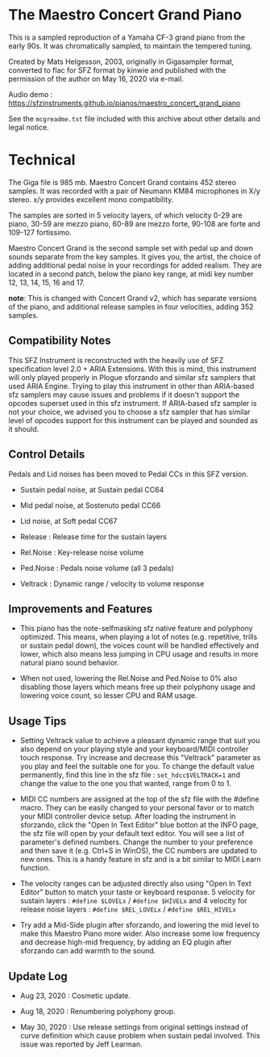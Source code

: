 # The Maestro Concert Grand Piano

This is a sampled reproduction of a Yamaha CF-3 grand
piano from the early 90s. It was chromatically sampled,
to maintain the tempered tuning.

Created by Mats Helgesson, 2003, originally in Gigasampler format, converted to
flac for SFZ format by kinwie and published with the permission of the author
on May 16, 2020 via e-mail.

Audio demo :
https://sfzinstruments.github.io/pianos/maestro_concert_grand_piano

See the `mcgreadme.txt` file included with this archive about other details and
legal notice.

# Technical

The Giga file is 985 mb.
Maestro Concert Grand contains 452 stereo samples.
It was recorded with a pair of Neumann KM84 microphones
in X/y stereo. x/y provides excellent mono compatibility.

The samples are sorted in 5 velocity layers, of which
velocity 0-29 are piano, 30-59 are mezzo piano, 60-89
are mezzo forte, 90-108 are forte and 109-127
fortissimo.

Maestro Concert Grand is the second sample set with pedal
up and down sounds separate from the key samples. It gives
you, the artist, the choice of adding additional pedal
noise in your recordings for added realism. They are
located in a second patch, below the piano key range, at
midi key number 12, 13, 14, 15, 16 and 17.

**note**: This is changed with Concert Grand v2, which has
separate versions of the piano, and additional release
samples in four velocities, adding 352 samples.



## Compatibility Notes

This SFZ Instrument is reconstructed with the heavily use of SFZ specification level 2.0 + ARIA Extensions. With this is mind, this instrument will only played properly in Plogue sforzando and similar sfz samplers that used ARIA Engine. Trying to play this instrument in other than ARIA-based sfz samplers may cause issues and problems if it doesn't support the opcodes superset used in this sfz instrument. If ARIA-based sfz sampler is not your choice, we advised you to choose a sfz sampler that has similar level of opcodes support for this instrument can be played and sounded as it should.

## Control Details

Pedals and Lid noises has been moved to Pedal CCs in this SFZ version.
- Sustain pedal noise, at Sustain pedal CC64
- Mid pedal noise, at Sostenuto pedal CC66
- Lid noise, at Soft pedal CC67

- Release : Release time for the sustain layers
- Rel.Noise : Key-release noise volume
- Ped.Noise : Pedals noise volume (all 3 pedals)
- Veltrack : Dynamic range / velocity to volume response

## Improvements and Features

- This piano has the note-selfmasking sfz native feature and polyphony optimized. This means, when playing a lot of notes (e.g. repetitive, trills or sustain pedal down), the voices count will be handled effectively and lower, which also means less jumping in CPU usage and results in more natural piano sound behavior.

- When not used, lowering the Rel.Noise and Ped.Noise to 0% also disabling those layers which means free up their polyphony usage and lowering voice count, so lesser CPU and RAM usage.

## Usage Tips

- Setting Veltrack value to achieve a pleasant dynamic range that suit you also depend on your playing style and your keyboard/MIDI controller touch response. Try increase and decrease this "Veltrack" parameter as you play and feel the suitable one for you. To change the default value permanently, find this line in the sfz file : `set_hdcc$VELTRACK=1` and change the value to the one you that wanted, range from 0 to 1.

- MIDI CC numbers are assigned at the top of the sfz file with the #define macro. They can be easily changed to your personal favor or to match your MIDI controller device setup. After loading the instrument in sforzando, click the "Open In Text Editor" blue botton at the INFO page, the sfz file will open by your default text editor. You will see a list of parameter's defined numbers. Change the number to your preference and then save it (e.g. Ctrl+S in WinOS), the CC numbers are updated to new ones. This is a handy feature in sfz and is a bit similar to MIDI Learn function.

- The velocity ranges can be adjusted directly also using "Open In Text Editor" button to match your taste or keyboard response. 5 velocity for sustain layers : `#define $LOVELx` /  `#define $HIVELx` and 4 velocity for release noise layers : `#define $REL_LOVELx` / `#define $REL_HIVELx`

- Try add a Mid-Side plugin after sforzando, and lowering the mid level to make this Maestro Piano more wider. Also increase some low frequency and decrease high-mid frequency, by adding an EQ plugin after sforzando can add warmth to the sound.

## Update Log

- Aug 23, 2020 : Cosmetic update.

- Aug 18, 2020 : Renumbering polyphony group.

- May 30, 2020 : Use release settings from original settings instead of curve definition which cause problem when sustain pedal involved. This issue was reported by Jeff Learman.
